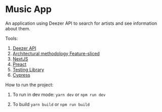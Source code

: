 # Music App

An application using Deezer API to search for artists and see information about them.

Tools:

1. [Deezer API](https://developers.deezer.com/api)
2. [Architectural methodology Feature-sliced](https://feature-sliced.design/)
3. [NextJS](https://nextjs.org/)
4. [Preact](https://preactjs.com/)
5. [Testing Library](https://testing-library.com/docs/preact-testing-library/intro)
6. [Cypress](https://www.cypress.io/)

How to run the project:

1. To run in dev mode: `yarn dev` or `npm run dev`

2. To build `yarn build` or `npm run build`
